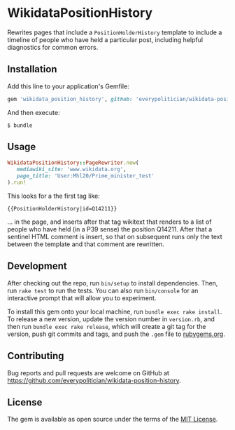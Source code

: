 # WikidataPositionHistory

Rewrites pages that include a `PositionHolderHistory` template
to include a timeline of people who have held a particular post,
including helpful diagnostics for common errors.

## Installation

Add this line to your application's Gemfile:

```ruby
gem 'wikidata_position_history', github: 'everypolitician/wikidata-position-history'
```

And then execute:

    $ bundle

## Usage

```ruby
WikidataPositionHistory::PageRewriter.new(
   mediawiki_site: 'www.wikidata.org',
   page_title: 'User:Mhl20/Prime_minister_test'
).run!
```

This looks for a the first tag like:

```
{{PositionHolderHistory|id=Q14211}}
```

... in the page, and inserts after that tag wikitext that
renders to a list of people who have held (in a P39 sense) the
position Q14211. After that a sentinel HTML comment is insert,
so that on subsequent runs only the text between the template
and that comment are rewritten.

## Development

After checking out the repo, run `bin/setup` to install
dependencies. Then, run `rake test` to run the tests. You can
also run `bin/console` for an interactive prompt that will allow
you to experiment.

To install this gem onto your local machine, run `bundle exec
rake install`. To release a new version, update the version
number in `version.rb`, and then run `bundle exec rake release`,
which will create a git tag for the version, push git commits
and tags, and push the `.gem` file to
[rubygems.org](https://rubygems.org).

## Contributing

Bug reports and pull requests are welcome on GitHub at
https://github.com/everypolitician/wikidata-position-history.

## License

The gem is available as open source under the terms of the
[MIT License](http://opensource.org/licenses/MIT).
